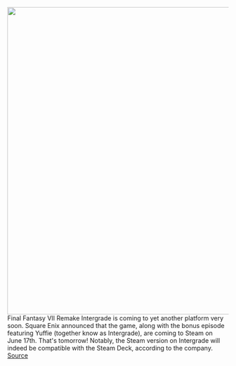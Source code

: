 <img src='https://cdn.vox-cdn.com/thumbor/Rq7aQrYZl4L4sDnVDoWnfg0C4vc=/0x0:3840x2160/1200x800/filters:focal(1141x881:1755x1495)/cdn.vox-cdn.com/uploads/chorus_image/image/70985226/FF7R_Episode_INTERmission_PC_Yuffie___Small_JPEG.0.jpg' width='700px' /><br/>
Final Fantasy VII Remake Intergrade is coming to yet another platform very soon. Square Enix announced that the game, along with the bonus episode featuring Yuffie (together know as Intergrade), are coming to Steam on June 17th. That's tomorrow! Notably, the Steam version on Intergrade will indeed be compatible with the Steam Deck, according to the company.
<a href='https://www.theverge.com/2022/6/16/23170144/final-fantasy-7-remake-steam-release-date'> Source <a/>